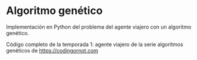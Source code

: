 # Algoritmo genético

Implementación en Python del problema del agente viajero con un algoritmo genético. 

Código completo de la temporada 1: agente viajero de la serie algoritmos genéticos de https://codingornot.com

